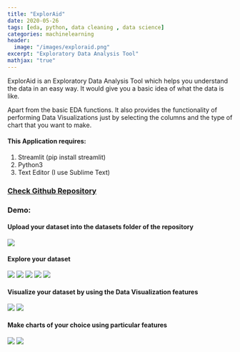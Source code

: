 ```yaml
---
title: "ExplorAid"
date: 2020-05-26
tags: [eda, python, data cleaning , data science]
categories: machinelearning
header:
  image: "/images/exploraid.png"
excerpt: "Exploratory Data Analysis Tool"
mathjax: "true"
---
```













ExplorAid is an Exploratory Data Analysis Tool which helps you understand the data in an easy way. It would give you a basic idea of what the data is like.

Apart from the basic EDA functions. It also provides the functionality of performing Data Visualizations just by selecting the columns and the type of chart that you want to make.  


#### This Application requires:
1. Streamlit (pip install streamlit)
2. Python3
3. Text Editor (I use Sublime Text)



### [Check Github Repository](https://github.com/Affansheikh21/ExplorAid)

### Demo:
#### Upload your dataset into the datasets folder of the repository
<img src="{{ site.url }}{{ site.baseurl }}/images/ss/1.png"> 

#### Explore your dataset
<img src="{{ site.url }}{{ site.baseurl }}/images/ss/2.png">
<img src="{{ site.url }}{{ site.baseurl }}/images/ss/3.png">
<img src="{{ site.url }}{{ site.baseurl }}/images/ss/4.png">
<img src="{{ site.url }}{{ site.baseurl }}/images/ss/5.png">
<img src="{{ site.url }}{{ site.baseurl }}/images/ss/6.png">

#### Visualize your dataset by using the Data Visualization features
<img src="{{ site.url }}{{ site.baseurl }}/images/ss/7.png">
<img src="{{ site.url }}{{ site.baseurl }}/images/ss/8.png">  

#### Make charts of your choice using particular features
<img src="{{ site.url }}{{ site.baseurl }}/images/ss/9.png">
<img src="{{ site.url }}{{ site.baseurl }}/images/ss/10.png">